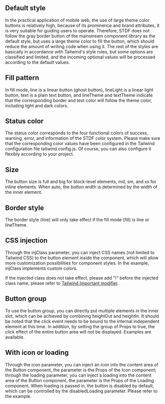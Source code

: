 ## Default style

In the practical application of mobile web, the use of large theme color buttons is relatively high, because of its prominence and brand attributes, it is very suitable for guiding users to operate. Therefore, STDF does not follow the gray border button of the mainstream component library as the default style, but uses a large theme color to fill the button, which should reduce the amount of writing code when using it. The rest of the styles are basically in accordance with Tailwind's style rules, but some options are classified and limited, and the incoming optional values ​​will be processed according to the default values.

## Fill pattern

In fill mode, line is a linear button (ghost button), lineLight is a linear light button, text is a plain text button, and lineTheme and textTheme indicate that the corresponding border and text color will follow the theme color, including light and dark colors.

## Status color

The status color corresponds to the four functional colors of success, warning, error, and information of the STDF color system. Please make sure that the corresponding color values ​​have been configured in the Tailwind configuration file tailwind.config.js. Of course, you can also configure it flexibly according to your project.

## Size

The button size is full and big for block-level elements, md, sm, and xs for inline elements. When auto, the button width is determined by the width of the inner element.

## Border style

The border style (line) will only take effect if the fill mode (fill) is line or lineTheme.

## CSS injection

Through the injClass parameter, you can inject CSS names (not limited to Tailwind CSS) to the button element inside the component, which will allow more customization possibilities for component styles. In the example, injClass implements custom colors.

If the injected class does not take effect, please add "!" before the injected class name, please refer to [Tailwind Important modifier](https://tailwindcss.com/docs/configuration#important-modifier).

## Button group

To use the button group, you can directly put multiple elements in the inner slot, which can be achieved by combining heightOut and heightIn. It should be noted that the click event needs to be bound to the internal independent element at this time. In addition, by setting the group of Props to true, the click effect of the entire button area will not be displayed. Examples are available.

## With icon or loading

Through the icon parameter, you can inject an icon into the content area of the Button component, the parameter is the Props of the Icon component; through the loading parameter, you can inject a loading into the content area of the Button component, the parameter is the Props of the Loading component. When loading is passed in, the button is disabled by default, which can be controlled by the disabledLoading parameter. Please refer to the example.
